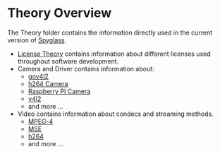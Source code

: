 # Theory Overview

The Theory folder contains the information directly used in the current version of [Spyglass](../00-spyglass.md).


* [License Theory](licensetheory.md) contains information about different licenses used throughout software development.
* Camera and Driver contains information about:
    * [gov4l2](Camera%20and%20Driver/goV4l2.md)
    * [h264 Camera](Camera%20and%20Driver/h264camera.md)
    * [Raspberry PI Camera](Camera%20and%20Driver/rpicamera.md)
    * [v4l2](Camera%20and%20Driver/v4l2.md)
    * and more ...
* Video contains information about condecs and streaming methods.
    * [MPEG-4](Video/mpeg4.md)
    * [MSE](Video/mse.md)
    * [h264](Video/h264.md)
    * and more ...